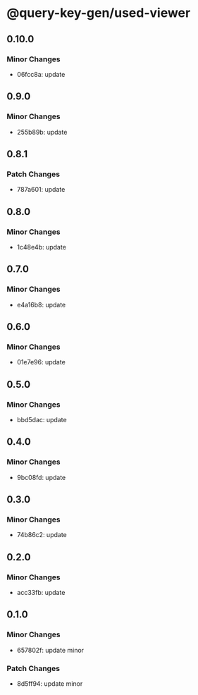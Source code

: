 # @query-key-gen/used-viewer

## 0.10.0

### Minor Changes

- 06fcc8a: update

## 0.9.0

### Minor Changes

- 255b89b: update

## 0.8.1

### Patch Changes

- 787a601: update

## 0.8.0

### Minor Changes

- 1c48e4b: update

## 0.7.0

### Minor Changes

- e4a16b8: update

## 0.6.0

### Minor Changes

- 01e7e96: update

## 0.5.0

### Minor Changes

- bbd5dac: update

## 0.4.0

### Minor Changes

- 9bc08fd: update

## 0.3.0

### Minor Changes

- 74b86c2: update

## 0.2.0

### Minor Changes

- acc33fb: update

## 0.1.0

### Minor Changes

- 657802f: update minor

### Patch Changes

- 8d5ff94: update minor
